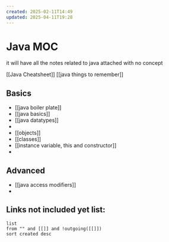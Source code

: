 ```yaml
---
created: 2025-02-11T14:49
updated: 2025-04-11T19:28
---
```

# Java MOC
it will have all the notes related to java attached with no concept


[[Java Cheatsheet]]
[[java things to remember]]

## Basics

- [[java boiler plate]]
- [[java basics]]
- [[java datatypes]]
- 
- [[objects]]
- [[classes]]
- [[instance variable, this and constructor]]
- 


## Advanced

- [[java access modifiers]]
- 





## **Links not included yet list:**
```dataview
list
from "" and [[]] and !outgoing([[]])
sort created desc
```
